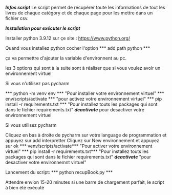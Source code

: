***Infos script***
Le script permet de récupérer toute les informations
de tout les livres de chaque catégory et de chaque page
pour les mettre dans un fichier csv.

***Installation pour exécuter le script***

Installer python 3.9.12 sur çe site : 
https://www.python.org/ 

Quand vous installez python cocher l'option
*** add path python ***

ça va permettre d'ajouter la variable d'environnent au pc.

les 3 options qui sont à la suite sont à réaliser que si vous voulez avoir un environnement virtuel

Si vous n'utilisez pas pycharm

*** python -m venv env *** "Pour installer votre environnement virtuel"
*** env/scripts/activate *** "pour activez votre environnement virtuel"
*** pip install -r requirements.txt *** "Pour installez touts les packages qui sont dans le fichier requirements.txt"
***deactivate*** pour desactiver votre environnement virtuel

Si vous utilisez pycharm

Cliquez en bas à droite de pycharm sur votre language de programmation et appuyez sur add interpretter
Cliquez sur New environnement et appuyez sur ok
*** venv/scripts/activate*** "Pour activer votre environnement virtuel"
*** pip install -r requirements.txt*** "Pour installez touts les packages qui sont dans le fichier requirements.txt"
***deactivate*** "pour desactiver votre environnemnt virtuel"

Lancement du script:
*** python recupBook.py ***

Attendre envion 15-20 minutes
si une barre de chargement parfait, le script à bien été exécuté

